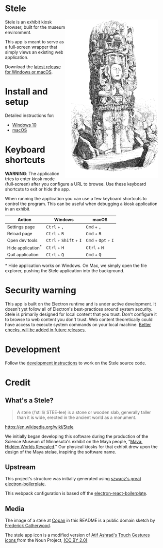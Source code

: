 # Stele

<img align="right" alt="Image of a Maya stele at Copan, by Frederick Catherwood" src="/resources/copan.png" />

Stele is an exhibit kiosk browser, built for the museum environment.

This app is meant to serve as a full-screen wrapper that simply views an existing web application.

Download the [latest release for Windows or macOS](https://github.com/scimusmn/stele/releases/latest).

# Install and setup
Detailed instructions for:

- [Windows 10](docs/install-win.md)
- [macOS](docs/install-mac.md)

# Keyboard shortcuts
**WARNING**: The application tries to enter kiosk mode (full-screen) after you configure a URL to browse. Use these keyboard shortcuts to exit or hide the app.

When running the application you can use a few keyboard shortcuts to control the program. This can be useful when debugging a kiosk application in an exhibit.

| Action                       | Windows | macOS |
| ---                          | ---     | ---   |
| Settings page                | <kbd>Ctrl</kbd> + <kbd>,</kbd> | <kbd>Cmd</kbd> + <kbd>,</kbd> |
| Reload page                  | <kbd>Ctrl</kbd> + <kbd>R</kbd> | <kbd>Cmd</kbd> + <kbd>R</kbd> |
| Open dev tools               | <kbd>Ctrl</kbd> + <kbd>Shift</kbd> + <kbd>I</kbd> | <kbd>Cmd</kbd> + <kbd>Opt</kbd> + <kbd>I</kbd> |
| Hide application<sup>*</sup> | <kbd>Ctrl</kbd> + <kbd>H</kbd> | <kbd>Ctrl</kbd> + <kbd>H</kbd> |
| Quit application             | <kbd>Ctrl</kbd> + <kbd>Q</kbd> | <kbd>Cmd</kbd> + <kbd>Q</kbd> |

\* Hide application works on Windows. On Mac, we simply open the file explorer, pushing the Stele application into the background.

# Security warning
This app is built on the Electron runtime and is under active development. It doesn't yet follow all of Electron's best-practices around system security. Stele is primarily designed for local content that you trust. Don't configure it to browse to web content you don't trust. Web content theoretically could have access to execute system commands on your local machine. [Better checks, will be added in future releases.](https://github.com/scimusmn/stele/issues/20)

# Development
Follow the [development instructions](docs/development.md) to work on the Stele source code.

# Credit
## What's a Stele?
> A stele (/ˈstiːli/ STEE-lee) is a stone or wooden slab, generally taller than it is wide, erected in the ancient world as a monument.

https://en.wikipedia.org/wiki/Stele

We initially began developing this software during the production of the Science Museum of Minnesota's exhibit on the Maya people, "[Maya: Hidden Worlds Revealed](https://www.smm.org/exhibitrental/maya-hidden-worlds-revealed)." Our physical kiosks for that exhibit drew upon the design of the Maya stelae, inspiring the software name.

## Upstream
This project's structure was initially generated using [szwacz's great electron-boilerplate](https://github.com/szwacz/electron-boilerplate).

This webpack configuration is based off the [electron-react-boilerplate](https://github.com/electron-react-boilerplate/electron-react-boilerplate).

## Media
The image of a stele at [Copan](https://uncoveredhistory.com/honduras/copan/the-stelae-of-copan/) in this README is a public domain sketch by [Frederick Catherwood](https://en.wikipedia.org/wiki/Frederick_Catherwood).

The stele app icon is a modified version of [ Atif Ashrad's Touch Gestures icons ](https://thenounproject.com/atifarshad/collection/touch-gestures/) from the Noun Project, [(CC BY 2.0)](https://creativecommons.org/licenses/by/2.0/)
